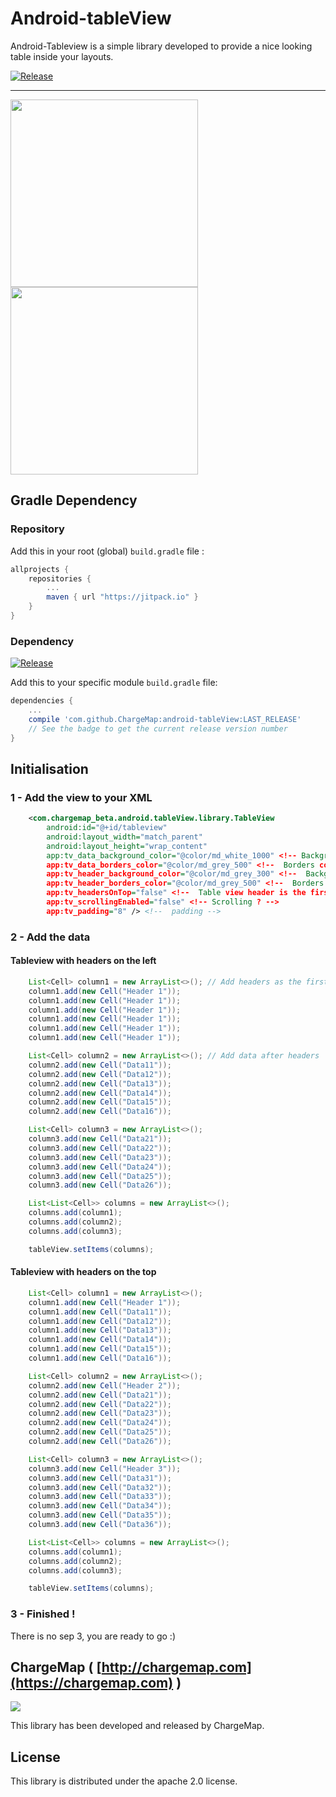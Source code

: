 # Android-tableView

Android-Tableview is a simple library developed to provide a nice looking table inside your layouts.

[![Release](https://jitpack.io/v/ChargeMap/android-tableView.svg)](https://jitpack.io/v/ChargeMap/android-tableView.svg)

---
<img src="https://github.com/ChargeMap/android-tableView/blob/master/art/demo1.png" width="300"/> 

<img src="https://github.com/ChargeMap/android-tableView/blob/master/art/demo2.png" width="300"/>

## Gradle Dependency

### Repository

Add this in your root (global) `build.gradle` file :

```gradle
allprojects {
	repositories {
		...
		maven { url "https://jitpack.io" }
	}
}
```

### Dependency

[![Release](https://jitpack.io/v/ChargeMap/android-tableView.svg)](https://jitpack.io/v/ChargeMap/android-tableView.svg)

Add this to your specific module `build.gradle` file:

```gradle
dependencies {
	...
	compile 'com.github.ChargeMap:android-tableView:LAST_RELEASE'
	// See the badge to get the current release version number
}
```

## Initialisation

### 1 -  Add the view to your XML


```xml
    <com.chargemap_beta.android.tableView.library.TableView
        android:id="@+id/tableview"
        android:layout_width="match_parent"
        android:layout_height="wrap_content"
        app:tv_data_background_color="@color/md_white_1000" <!-- Background color for data cells -->
        app:tv_data_borders_color="@color/md_grey_500" <!--  Borders color for data cells -->
        app:tv_header_background_color="@color/md_grey_300" <!--  Background color for header cells -->
        app:tv_header_borders_color="@color/md_grey_500" <!--  Borders color for header cells -->
        app:tv_headersOnTop="false" <!--  Table view header is the first row ? If false, headers are shown as the first column -->
        app:tv_scrollingEnabled="false" <!-- Scrolling ? -->
        app:tv_padding="8" /> <!--  padding -->
```

### 2 -  Add the data

#### Tableview with headers on the left

```java
    List<Cell> column1 = new ArrayList<>(); // Add headers as the first column
    column1.add(new Cell("Header 1"));
    column1.add(new Cell("Header 1"));
    column1.add(new Cell("Header 1"));
    column1.add(new Cell("Header 1"));
    column1.add(new Cell("Header 1"));
    column1.add(new Cell("Header 1"));

    List<Cell> column2 = new ArrayList<>(); // Add data after headers
    column2.add(new Cell("Data11"));
    column2.add(new Cell("Data12"));
    column2.add(new Cell("Data13"));
    column2.add(new Cell("Data14"));
    column2.add(new Cell("Data15"));
    column2.add(new Cell("Data16"));

    List<Cell> column3 = new ArrayList<>();
    column3.add(new Cell("Data21"));
    column3.add(new Cell("Data22"));
    column3.add(new Cell("Data23"));
    column3.add(new Cell("Data24"));
    column3.add(new Cell("Data25"));
    column3.add(new Cell("Data26"));

    List<List<Cell>> columns = new ArrayList<>();
    columns.add(column1);
    columns.add(column2);
    columns.add(column3);

    tableView.setItems(columns);
```

#### Tableview with headers on the top

```java
    List<Cell> column1 = new ArrayList<>();
    column1.add(new Cell("Header 1"));
    column1.add(new Cell("Data11"));
    column1.add(new Cell("Data12"));
    column1.add(new Cell("Data13"));
    column1.add(new Cell("Data14"));
    column1.add(new Cell("Data15"));
    column1.add(new Cell("Data16"));

    List<Cell> column2 = new ArrayList<>();
    column2.add(new Cell("Header 2"));
    column2.add(new Cell("Data21"));
    column2.add(new Cell("Data22"));
    column2.add(new Cell("Data23"));
    column2.add(new Cell("Data24"));
    column2.add(new Cell("Data25"));
    column2.add(new Cell("Data26"));

    List<Cell> column3 = new ArrayList<>();
    column3.add(new Cell("Header 3"));
    column3.add(new Cell("Data31"));
    column3.add(new Cell("Data32"));
    column3.add(new Cell("Data33"));
    column3.add(new Cell("Data34"));
    column3.add(new Cell("Data35"));
    column3.add(new Cell("Data36"));

    List<List<Cell>> columns = new ArrayList<>();
    columns.add(column1);
    columns.add(column2);
    columns.add(column3);

    tableView.setItems(columns);
```

### 3 - Finished !

There is no sep 3, you are ready to go :)

## ChargeMap ( [http://chargemap.com](https://chargemap.com) )

<img src="https://chargemap.com/img/logo.png" />

 This library has been developed and released by ChargeMap.

## License

This library is distributed under the apache 2.0 license.
